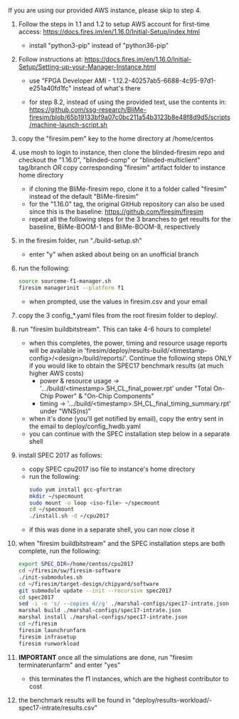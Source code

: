 If you are using our provided AWS instance, please skip to step 4.

1. Follow the steps in 1.1 and 1.2 to setup AWS account for first-time access: https://docs.fires.im/en/1.16.0/Initial-Setup/index.html

	- install "python3-pip" instead of "python36-pip"

1. Follow instructions at: https://docs.fires.im/en/1.16.0/Initial-Setup/Setting-up-your-Manager-Instance.html

	- use "FPGA Developer AMI - 1.12.2-40257ab5-6688-4c95-97d1-e251a40fd1fc" instead of what's there

	- for step 8.2, instead of using the provided text, use the contents in: https://github.com/ssg-research/BliMe-firesim/blob/65b19133bf9a07c0bc211a54b3123b8e48f8d9d5/scripts/machine-launch-script.sh

1. copy the "firesim.pem" key to the home directory at /home/centos

1. use mosh to login to instance, then clone the blinded-firesim repo and checkout the "1.16.0", "blinded-comp" or "blinded-multiclient" tag/branch *OR* copy corresponding "firesim" artifact folder to instance home directory

	- if cloning the BliMe-firesim repo, clone it to a folder called "firesim" instead of the default "BliMe-firesim"
	- for the "1.16.0" tag, the original GitHub repository can also be used since this is the baseline: https://github.com/firesim/firesim
	- repeat all the following steps for the 3 branches to get results for the baseline, BliMe-BOOM-1 and BliMe-BOOM-8, respectively
	
1. in the firesim folder, run "./build-setup.sh"

	- enter "y" when asked about being on an unofficial branch

1. run the following:

	```bash
	source sourceme-f1-manager.sh
	firesim managerinit --platform f1
	```
	- when prompted, use the values in firesim.csv and your email

1. copy the 3 config_*.yaml files from the root firesim folder to deploy/.

1. run "firesim buildbitstream". This can take 4-6 hours to complete!
	- when this completes, the power, timing and resource usage reports will be available in 'firesim/deploy/results-build/\<timestamp-config\>/\<design\>/build/reports/'. Continue the following steps ONLY if you would like to obtain the SPEC17 benchmark results (at much higher AWS costs)
		- power & resource usage -> '.../build/\<timestamp\>.SH_CL_final_power.rpt' under "Total On-Chip Power" & "On-Chip Components"
		- timing -> '.../build/\<timestamp\>.SH_CL_final_timing_summary.rpt' under "WNS(ns)"
	- when it's done (you'll get notified by email), copy the entry sent in the email to deploy/config_hwdb.yaml
	- you can continue with the SPEC installation step below in a separate shell

1. install SPEC 2017 as follows:
	- copy SPEC cpu2017 iso file to instance's home directory
	- run the following:
		```bash
		sudo yum install gcc-gfortran
		mkdir ~/specmount
		sudo mount -o loop <iso-file> ~/specmount
		cd ~/specmount
		./install.sh -d ~/cpu2017
		```
	- if this was done in a separate shell, you can now close it

1. when "firesim buildbitstream" and the SPEC installation steps are both complete, run the following:
	```bash
	export SPEC_DIR=/home/centos/cpu2017
	cd ~/firesim/sw/firesim-software
	./init-submodules.sh
	cd ~/firesim/target-design/chipyard/software
	git submodule update --init --recursive spec2017
	cd spec2017
	sed -i -e 's/ --copies 4//g' ./marshal-configs/spec17-intrate.json
	marshal build ./marshal-configs/spec17-intrate.json
	marshal install ./marshal-configs/spec17-intrate.json
	cd ~/firesim
	firesim launchrunfarm
	firesim infrasetup
	firesim runworkload
	```

1. **IMPORTANT** once all the simulations are done, run "firesim terminaterunfarm" and enter "yes"
	- this terminates the f1 instances, which are the highest contributor to cost

1. the benchmark results will be found in "deploy/results-workload/<timestamp>-spec17-intrate/results.csv"
